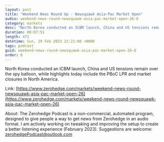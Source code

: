 ```yaml
---
layout: post
title: "Weekend News Round Up - Newsquawk Asia-Pac Market Open"
audio: weekend-news-round-newsquawk-asia-pac-market-open-26-0
category: markets
desc: "North Korea conducted an ICBM launch, China and US tensions remain over the spy balloon, while highlights today include the PBoC LPR and market closures in North America."
duration: 00:07:51
length: 471
datetime: Sun, 19 Feb 2023 22:21:00 +0000
tags: podcast
guid: weekend-news-round-newsquawk-asia-pac-market-open-26-0
order: 0
---
```

North Korea conducted an ICBM launch, China and US tensions remain over the spy balloon, while highlights today include the PBoC LPR and market closures in North America.

Link: [https://www.zerohedge.com/markets/weekend-news-round-newsquawk-asia-pac-market-open-26](https://www.zerohedge.com/markets/weekend-news-round-newsquawk-asia-pac-market-open-26)

About: The Zerohedge Podcast is a non-commercial, automated program, designed to give people a way to get news from Zerohedge in an audio format.  I am actively working on tweaking and improving the setup to create a better listening experience (February 2023).  Suggestions are welcome: [zerohedgePodcast@outlook.com](mailto:zerohedgePodcast@outlook.com)